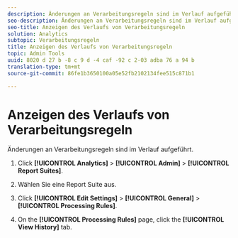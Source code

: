 ```yaml
---
description: Änderungen an Verarbeitungsregeln sind im Verlauf aufgeführt.
seo-description: Änderungen an Verarbeitungsregeln sind im Verlauf aufgeführt.
seo-title: Anzeigen des Verlaufs von Verarbeitungsregeln
solution: Analytics
subtopic: Verarbeitungsregeln
title: Anzeigen des Verlaufs von Verarbeitungsregeln
topic: Admin Tools
uuid: 8020 d 27 b -8 c 9 d -4 caf -92 c 2-03 adba 76 a 94 b
translation-type: tm+mt
source-git-commit: 86fe1b3650100a05e52fb2102134fee515c871b1

---
```



# Anzeigen des Verlaufs von Verarbeitungsregeln

Änderungen an Verarbeitungsregeln sind im Verlauf aufgeführt.

1. Click **[!UICONTROL Analytics]** &gt; **[!UICONTROL Admin]** &gt; **[!UICONTROL Report Suites]**.
1. Wählen Sie eine Report Suite aus.
1. Click **[!UICONTROL Edit Settings]** &gt; **[!UICONTROL General]** &gt; **[!UICONTROL Processing Rules]**.

1. On the **[!UICONTROL Processing Rules]** page, click the **[!UICONTROL View History]** tab.
